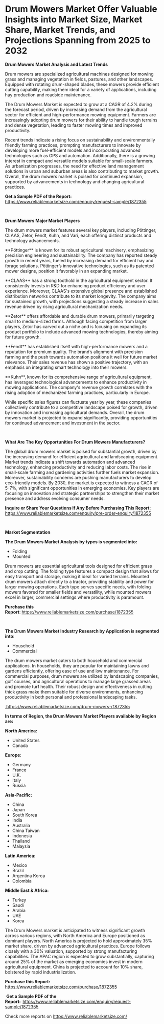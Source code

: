 <p><h1>Drum Mowers Market Offer Valuable Insights into Market Size, Market Share, Market Trends, and Projections Spanning from 2025 to 2032</h1></p><p><strong>Drum Mowers Market Analysis and Latest Trends</strong></p>
<p><p>Drum mowers are specialized agricultural machines designed for mowing grass and managing vegetation in fields, pastures, and other landscapes. Equipped with rotating drum-shaped blades, these mowers provide efficient cutting capability, making them ideal for a variety of applications, including hay production and roadside maintenance. </p><p>The Drum Mowers Market is expected to grow at a CAGR of 4.2% during the forecast period, driven by increasing demand from the agricultural sector for efficient and high-performance mowing equipment. Farmers are increasingly adopting drum mowers for their ability to handle tough terrains and dense vegetation, leading to faster mowing times and improved productivity. </p><p>Recent trends indicate a rising focus on sustainability and environmentally friendly farming practices, prompting manufacturers to innovate by developing more fuel-efficient models and incorporating advanced technologies such as GPS and automation. Additionally, there is a growing interest in compact and versatile models suitable for small-scale farmers. As urbanization progresses, the need for effective land management solutions in urban and suburban areas is also contributing to market growth. Overall, the drum mowers market is poised for continued expansion, supported by advancements in technology and changing agricultural practices.</p></p>
<p><strong>Get a Sample PDF of the Report:&nbsp;</strong> <a href="https://www.reliablemarketsize.com/enquiry/request-sample/1872355?utm_campaign=2378&utm_medium=2&utm_source=Github&utm_content=ia&utm_term=16022025&utm_id=drum-mowers">https://www.reliablemarketsize.com/enquiry/request-sample/1872355</a></p>
<p>&nbsp;</p>
<p><strong>Drum Mowers Major Market Players</strong></p>
<p><p>The drum mowers market features several key players, including Pöttinger, CLAAS, Zetor, Fendt, Kuhn, and Vari, each offering distinct products and technology advancements.</p><p>**Pöttinger** is known for its robust agricultural machinery, emphasizing precision engineering and sustainability. The company has reported steady growth in recent years, fueled by increasing demand for efficient hay and forage solutions. Pöttinger’s innovative technologies, such as its patented mower designs, position it favorably in an expanding market.</p><p>**CLAAS** has a strong foothold in the agricultural equipment sector. It consistently invests in R&D for enhancing product efficiency and user experience. Moreover, CLAAS's extensive global presence and established distribution networks contribute to its market longevity. The company aims for sustained growth, with projections suggesting a steady increase in sales revenue driven by rising agricultural mechanization needs.</p><p>**Zetor** offers affordable and durable drum mowers, primarily targeting small to medium-sized farms. Although facing competition from larger players, Zetor has carved out a niche and is focusing on expanding its product portfolio to include advanced mowing technologies, thereby aiming for future growth.</p><p>**Fendt** has established itself with high-performance mowers and a reputation for premium quality. The brand’s alignment with precision farming and the push towards automation positions it well for future market relevance. Their sales revenue has shown a positive trajectory, with an emphasis on integrating smart technology into their mowers.</p><p>**Kuhn**, known for its comprehensive range of agricultural equipment, has leveraged technological advancements to enhance productivity in mowing applications. The company's revenue growth correlates with the rising adoption of mechanized farming practices, particularly in Europe.</p><p>While specific sales figures can fluctuate year by year, these companies collectively contribute to a competitive landscape poised for growth, driven by innovation and increasing agricultural demands. Overall, the drum mowers market is projected to expand significantly, providing opportunities for continued advancement and investment in the sector.</p></p>
<p>&nbsp;</p>
<p><strong>What Are The Key Opportunities For Drum Mowers Manufacturers?</strong></p>
<p><p>The global drum mowers market is poised for substantial growth, driven by the increasing demand for efficient agricultural and landscaping equipment. Market trends indicate a shift towards automation and advanced technology, enhancing productivity and reducing labor costs. The rise in small-scale farming and gardening activities further fuels market expansion. Moreover, sustainability concerns are pushing manufacturers to develop eco-friendly models. By 2030, the market is expected to witness a CAGR of 5-7%, with significant opportunities in emerging economies. Key players are focusing on innovation and strategic partnerships to strengthen their market presence and address evolving consumer needs.</p></p>
<p><strong>Inquire or Share Your Questions If Any Before Purchasing This Report:</strong> <a href="https://www.reliablemarketsize.com/enquiry/pre-order-enquiry/1872355?utm_campaign=2378&utm_medium=2&utm_source=Github&utm_content=ia&utm_term=16022025&utm_id=drum-mowers">https://www.reliablemarketsize.com/enquiry/pre-order-enquiry/1872355</a></p>
<p>&nbsp;</p>
<p><strong>Market Segmentation</strong></p>
<p><strong>The Drum Mowers Market Analysis by types is segmented into:</strong></p>
<p><ul><li>Folding</li><li>Mounted</li></ul></p>
<p><p>Drum mowers are essential agricultural tools designed for efficient grass and crop cutting. The folding type features a compact design that allows for easy transport and storage, making it ideal for varied terrains. Mounted drum mowers attach directly to a tractor, providing stability and power for larger mowing operations. Each type serves specific needs, with folding mowers favored for smaller fields and versatility, while mounted mowers excel in larger, commercial settings where productivity is paramount.</p></p>
<p><strong>Purchase this Report:&nbsp;</strong><a href="https://www.reliablemarketsize.com/purchase/1872355?utm_campaign=2378&utm_medium=2&utm_source=Github&utm_content=ia&utm_term=16022025&utm_id=drum-mowers">https://www.reliablemarketsize.com/purchase/1872355</a></p>
<p>&nbsp;</p>
<p><strong>The Drum Mowers Market Industry Research by Application is segmented into:</strong></p>
<p><ul><li>Household</li><li>Commercial</li></ul></p>
<p><p>The drum mowers market caters to both household and commercial applications. In households, they are popular for maintaining lawns and gardens efficiently, offering ease of use and low maintenance. For commercial purposes, drum mowers are utilized by landscaping companies, golf courses, and agricultural operations to manage large grassed areas and promote turf health. Their robust design and effectiveness in cutting thick grass make them suitable for diverse environments, enhancing productivity in both personal and professional landscaping tasks.</p></p>
<p><a href="https://www.reliablemarketsize.com/drum-mowers-r1872355?utm_campaign=2378&utm_medium=2&utm_source=Github&utm_content=ia&utm_term=16022025&utm_id=drum-mowers">&nbsp;https://www.reliablemarketsize.com/drum-mowers-r1872355</a></p>
<p><strong>In terms of Region, the Drum Mowers Market Players available by Region are:</strong></p>
<p>
    <p> <strong> North America: </strong>
        <ul>
            <li>United States</li>
            <li>Canada</li>
        </ul>
        </p> 
    <p> <strong> Europe: </strong>
        <ul>
            <li>Germany</li>
            <li>France</li>
            <li>U.K.</li>
            <li>Italy</li>
            <li>Russia</li>
        </ul>
        </p> 
    <p> <strong> Asia-Pacific: </strong>
        <ul>
            <li>China</li>
            <li>Japan</li>
            <li>South Korea</li>
            <li>India</li>
            <li>Australia</li>
            <li>China Taiwan</li>
            <li>Indonesia</li>
            <li>Thailand</li>
            <li>Malaysia</li>
        </ul>
        </p> 
    <p> <strong> Latin America: </strong>
        <ul>
            <li>Mexico</li>
            <li>Brazil</li>
            <li>Argentina Korea</li>
            <li>Colombia</li>
        </ul>
        </p> 
    <p> <strong> Middle East & Africa: </strong>
        <ul>
            <li>Turkey</li>
            <li>Saudi</li>
            <li>Arabia</li>
            <li>UAE</li>
            <li>Korea</li>
        </ul>
    </p>
    </p>
<p><p>The Drum Mowers market is anticipated to witness significant growth across various regions, with North America and Europe positioned as dominant players. North America is projected to hold approximately 35% market share, driven by advanced agricultural practices. Europe follows closely with a 30% valuation, supported by strong manufacturing capabilities. The APAC region is expected to grow substantially, capturing around 25% of the market as emerging economies invest in modern agricultural equipment. China is projected to account for 10% share, bolstered by rapid industrialization.</p></p>
<p><strong>Purchase this Report: </strong><a href="https://www.reliablemarketsize.com/purchase/1872355?utm_campaign=2378&utm_medium=2&utm_source=Github&utm_content=ia&utm_term=16022025&utm_id=drum-mowers">https://www.reliablemarketsize.com/purchase/1872355</a></p>
<p>&nbsp;<strong>Get a Sample PDF of the Report:&nbsp;&nbsp;</strong><a href="https://www.reliablemarketsize.com/enquiry/request-sample/1872355?utm_campaign=2378&utm_medium=2&utm_source=Github&utm_content=ia&utm_term=16022025&utm_id=drum-mowers">https://www.reliablemarketsize.com/enquiry/request-sample/1872355</a></p>
<p><strong></strong></p>
<p>Check more reports on <a href="https://www.reliablemarketsize.com/?utm_campaign=2378&utm_medium=2&utm_source=Github&utm_content=ia&utm_term=16022025&utm_id=drum-mowers">https://www.reliablemarketsize.com/</a></p>
